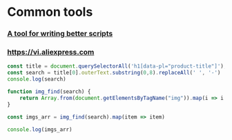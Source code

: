 # Common tools

### [A tool for writing better scripts](https://github.com/google/zx)

### https://vi.aliexpress.com
```javascript
const title = document.querySelectorAll('h1[data-pl="product-title"]');
const search = title[0].outerText.substring(0,8).replaceAll(' ', '-')
console.log(search)

function img_find(search) {
    return Array.from(document.getElementsByTagName("img")).map(i => i.src).filter(i => i.includes("https://") && i.includes(search));
}

const imgs_arr = img_find(search).map(item => item)

console.log(imgs_arr)
```
